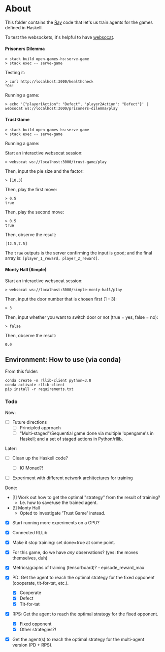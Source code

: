 # About


This folder contains the [Ray][ray] code that let's us train agents for the
games defined in Haskell.

[ray]: https://docs.ray.io/en/latest/



To test the websockets, it's helpful to have [websocat][websocat].

[websocat]: https://github.com/vi/websocat


#### Prisoners Dilemma

```
> stack build open-games-hs:serve-game
> stack exec -- serve-game
```

Testing it:

```
> curl http://localhost:3000/healthcheck
"Ok!
```

Running a game:

```
> echo '{"player1Action": "Defect", "player2Action": "Defect"}' | websocat ws://localhost:3000/prisoners-dilemma/play
```


#### Trust Game

```
> stack build open-games-hs:serve-game
> stack exec -- serve-game
```

Running a game:

Start an interactive websocat session:

```
> websocat ws://localhost:3000/trust-game/play
```

Then, input the pie size and the factor:
```
> [10,3]
```

Then, play the first move:

```
> 0.5
true
```

Then, play the second move:

```
> 0.5
true
```

Then, observe the result:

```
[12.5,7.5]
```

The `true` outputs is the server confirming the input is good; and the final
array is: `[player_1_reward, player_2_reward]`.

#### Monty Hall (Simple)

Start an interactive websocat session:

```
> websocat ws://localhost:3000/simple-monty-hall/play
```

Then, input the door number that is chosen first (1 - 3):
```
> 3
```

Then, input whether you want to switch door or not (true = yes, false = no):
```
> false
```

Then, observe the result:
```
0.0
```

## Environment: How to use (via conda)

From this folder:

```
conda create -n rllib-client python=3.8
conda activate rllib-client
pip install -r requirements.txt
```




### Todo

Now:

- [ ] Future directions
  - [ ] Principled approach
  - [ ] "Multi-staged"/Sequential game done via multiple 'opengame's in
         Haskell; and a set of staged actions in Python/rllib.

Later:

- [ ] Clean up the Haskell code?
  - [ ] IO Monad?!
- [ ] Experiment with different network architectures for training


Done:

- [!] Work out how to get the optimal "strategy" from the result of training?
  - I.e. how to save/use the trained agent.
- [!] Monty Hall
  - Opted to investigate 'Trust Game' instead.
- [x] Start running more experiments on a GPU?
- [x] Connected RLLib
- [x] Make it stop training: set done=true at some point.
- [x] For this game, do we have _any_ observations? (yes: the moves themselves, duh)
- [x] Metrics/graphs of training (tensorboard)?
      - episode_reward_max
- [x] PD: Get the agent to reach the optimal strategy for the fixed opponent (cooperate, tit-for-tat, etc.).
  - [x] Cooperate
  - [x] Defect
  - [x] Tit-for-tat
- [x] RPS: Get the agent to reach the optimal strategy for the fixed opponent.
  - [x] Fixed opponent
  - [x] Other strategies?!
- [x] Get the agent(s) to reach the optimal strategy for the multi-agent version (PD + RPS).


